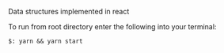 Data structures implemented in react

To run from root directory enter the following into your terminal:

``$: yarn && yarn start``
 

